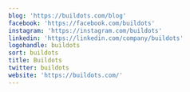 ```yaml
---
blog: 'https://buildots.com/blog'
facebook: 'https://facebook.com/buildots'
instagram: 'https://instagram.com/buildots'
linkedin: 'https://linkedin.com/company/buildots'
logohandle: buildots
sort: buildots
title: Buildots
twitter: buildots
website: 'https://buildots.com/'
---
```

